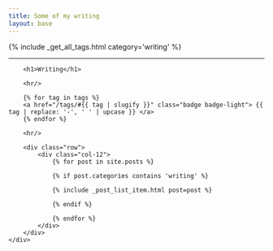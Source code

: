 ```yaml
---
title: Some of my writing
layout: base
---
```


{% include _get_all_tags.html category='writing' %}

<div class="row">
    <div class="col-3"></div>
    <div class="col-6">
        <hr/>

        <h1>Writing</h1>

        <hr/>

        {% for tag in tags %}
        <a href="/tags/#{{ tag | slugify }}" class="badge badge-light"> {{ tag | replace: '-', ' ' | upcase }} </a>
        {% endfor %}

        <hr/>

        <div class="row">
            <div class="col-12">
                {% for post in site.posts %}

                {% if post.categories contains 'writing' %}

                {% include _post_list_item.html post=post %}

                {% endif %}

                {% endfor %}
            </div>
        </div>
    </div>
</div>
